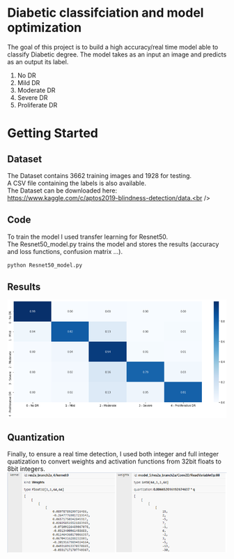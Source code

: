 # Diabetic classifciation and model optimization
The goal of this project is to build a high accuracy/real time model able to classify Diabetic degree. The model takes as an input an image and predicts as an output its label. 
1. No DR
1. Mild DR
1. Moderate DR
1. Severe DR
1. Proliferate DR
# Getting Started
## Dataset
The Dataset contains 3662 training images and 1928 for testing.<br />
A CSV file containing the labels is also available.<br />
The Dataset can be downloaded here: https://www.kaggle.com/c/aptos2019-blindness-detection/data.<br />
## Code
To train the model I used transfer learning for Resnet50.<br />
The Resnet50_model.py trains the model and stores the results (accuracy and loss functions, confusion matrix ...).  
```bash
python Resnet50_model.py
```
## Results
![Confusion matrix](https://github.com/Ghailen-Ben-Achour/DR-Diagnosis/blob/master/DR%20Diagnosis/quantized%20model/result.png?raw=true)
## Quantization
Finally, to ensure a real time detection, I used both integer and full integer quatization to convert weights and activation functions from 32bit floats to 8bit integers.<br />
![weights values](https://github.com/Ghailen-Ben-Achour/DR-Diagnosis/blob/master/DR%20Diagnosis/quantized%20model/quant.PNG?raw=true)



